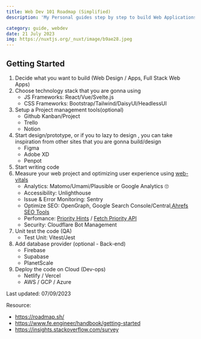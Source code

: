 ```yaml
---
title: Web Dev 101 Roadmap (Simplified)
description: 'My Personal guides step by step to build Web Applications'

category: guide, webdev
date: 21 July 2023
img: https://nuxtjs.org/_nuxt/image/b9ae28.jpeg
---
```


## Getting Started

1. Decide what you want to build (Web Design / Apps, Full Stack Web Apps)
2. Choose technology stack that you are gonna using
    - JS Frameworks: React/Vue/Svelte.js
    - CSS Frameworks: Bootstrap/Tailwind/DaisyUI/HeadlessUI
3. Setup a Project management tools(optional)
    - Github Kanban/Project
    - Trello
    - Notion
4. Start design/prototype, or if you to lazy to design , you can take inspiration from other sites that you are gonna build/design
    - Figma
    - Adobe XD
    - Penpot
5. Start writing code
6. Measure your web project and optimizing user experience using [web-vitals](https://web.dev/vitals/)
    - Analytics: Matomo/Umami/Plausible or Google Analytics 🙄
    - Accessibility: Unlighthouse
    - Issue & Error Monitoring: Sentry
    - Optimize SEO: OpenGraph, Google Search Console/Central,[Ahrefs SEO Tools](https://ahrefs.com/free-seo-tools)
    - Perfomance: [Priority Hints](https://nitropack.io/blog/post/priority-hints) / [Fetch Priority API](https://web.dev/fetch-priority/)
    - Security: Cloudflare Bot Management
7. Unit test the code (QA)
    - Test Unit: Vitest/Jest
8. Add database provider (optional - Back-end)
    - Firebase
    - Supabase
    - PlanetScale
9. Deploy the code on Cloud (Dev-ops)
    - Netlify / Vercel
    - AWS / GCP / Azure

Last updated: 07/09/2023

Resource:

- <https://roadmap.sh/>
- <https://www.fe.engineer/handbook/getting-started>
- <https://insights.stackoverflow.com/survey>
